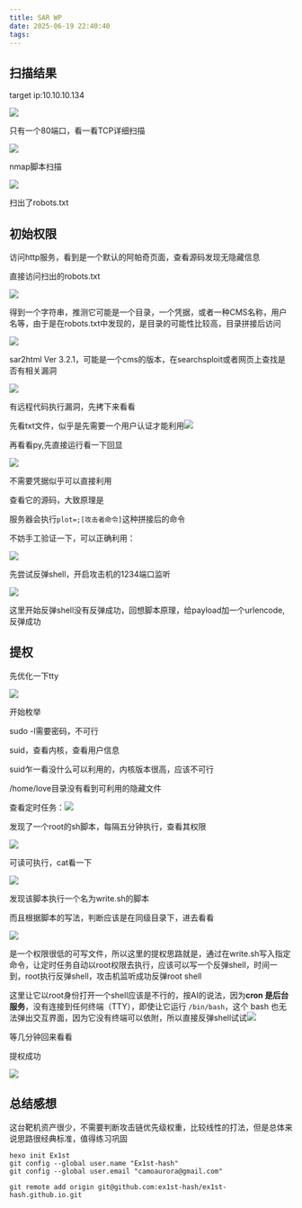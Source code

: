 ```yaml
---
title: SAR WP
date: 2025-06-19 22:40:40
tags:
---
```

## 扫描结果
target ip:10.10.10.134

![](https://cdn.nlark.com/yuque/0/2025/png/48966044/1749112492613-c6c4d76f-b653-46c5-88e3-bea517c3a60e.png)

只有一个80端口，看一看TCP详细扫描

![](https://cdn.nlark.com/yuque/0/2025/png/48966044/1749112608640-b3f25cda-3b29-43b9-a653-0032e8364caa.png)

nmap脚本扫描

![](https://cdn.nlark.com/yuque/0/2025/png/48966044/1749112724661-166a9d25-1ff3-4e39-8d58-4909263e17a9.png)

扫出了robots.txt

## 初始权限
访问http服务，看到是一个默认的阿帕奇页面，查看源码发现无隐藏信息

直接访问扫出的robots.txt

![](https://cdn.nlark.com/yuque/0/2025/png/48966044/1749112956093-086f6ff7-ba7d-4b67-990a-7db1acfbfb98.png)

得到一个字符串，推测它可能是一个目录，一个凭据，或者一种CMS名称，用户名等，由于是在robots.txt中发现的，是目录的可能性比较高，目录拼接后访问

![](https://cdn.nlark.com/yuque/0/2025/png/48966044/1749113065660-02a11367-d413-4d08-8693-63553f22a9ee.png)

sar2html Ver 3.2.1，可能是一个cms的版本，在searchsploit或者网页上查找是否有相关漏洞

![](https://cdn.nlark.com/yuque/0/2025/png/48966044/1749113171997-fffdc95e-681a-47f0-8bc0-d206b5817df1.png)

有远程代码执行漏洞，先拷下来看看

先看txt文件，似乎是先需要一个用户认证才能利用![](https://cdn.nlark.com/yuque/0/2025/png/48966044/1749113321174-c596e692-416d-47ee-8950-3510006fbb84.png)

再看看py,先直接运行看一下回显

![](https://cdn.nlark.com/yuque/0/2025/png/48966044/1749113550582-5613dd9b-833f-461a-951f-ea7a4c9a3931.png)

不需要凭据似乎可以直接利用

查看它的源码，大致原理是

服务器会执行`plot=;[攻击者命令]`这种拼接后的命令

不妨手工验证一下，可以正确利用：

![](https://cdn.nlark.com/yuque/0/2025/png/48966044/1749115148094-fe168017-0ed5-4dd2-89cc-6d4838ce12ed.png)



先尝试反弹shell，开启攻击机的1234端口监听

![](https://cdn.nlark.com/yuque/0/2025/png/48966044/1749114238444-46262250-62a0-4f3c-aacc-c7912784cfd0.png)

这里开始反弹shell没有反弹成功，回想脚本原理，给payload加一个urlencode,反弹成功

## 提权
先优化一下tty

![](https://cdn.nlark.com/yuque/0/2025/png/48966044/1749114357881-72f255ab-aa8b-4501-9fd2-825be4d8372b.png)

开始枚举

sudo -l需要密码，不可行

suid，查看内核，查看用户信息

suid乍一看没什么可以利用的，内核版本很高，应该不可行

/home/love目录没有看到可利用的隐藏文件

查看定时任务：![](https://cdn.nlark.com/yuque/0/2025/png/48966044/1749114620406-7fe506ee-7ab6-4e90-9ee7-e1e99af34603.png)

发现了一个root的sh脚本，每隔五分钟执行，查看其权限

![](https://cdn.nlark.com/yuque/0/2025/png/48966044/1749114700280-5c44be74-1981-469d-b7f5-0e5a070799f2.png)

可读可执行，cat看一下

![](https://cdn.nlark.com/yuque/0/2025/png/48966044/1749114752990-30db7871-a5a0-4731-ab95-b8c5fbe690b2.png)

发现该脚本执行一个名为write.sh的脚本

而且根据脚本的写法，判断应该是在同级目录下，进去看看

![](https://cdn.nlark.com/yuque/0/2025/png/48966044/1749114839086-90dc7a86-ec5f-40de-9378-455588a6926e.png)

是一个权限很低的可写文件，所以这里的提权思路就是，通过在write.sh写入指定命令，让定时任务自动以root权限去执行，应该可以写一个反弹shell，时间一到，root执行反弹shell，攻击机监听成功反弹root shell 

这里让它以root身份打开一个shell应该是不行的，按AI的说法，因为**cron 是后台服务**，没有连接到任何终端（TTY），即使让它运行 `/bin/bash`，这个 bash 也无法弹出交互界面，因为它没有终端可以依附，所以直接反弹shell试试![](https://cdn.nlark.com/yuque/0/2025/png/48966044/1749116188444-fc7c8221-6fa6-4e27-9f26-7879aeea61c6.png)

等几分钟回来看看

提权成功

![](https://cdn.nlark.com/yuque/0/2025/png/48966044/1749116202728-0249613e-d402-462f-af38-425d41976532.png)

## 总结感想
这台靶机资产很少，不需要判断攻击链优先级权重，比较线性的打法，但是总体来说思路很经典标准，值得练习巩固



```plain
hexo init Ex1st
git config --global user.name "Ex1st-hash"
git config --global user.email "camoaurora@gmail.com"

git remote add origin git@github.com:ex1st-hash/ex1st-hash.github.io.git
```















































